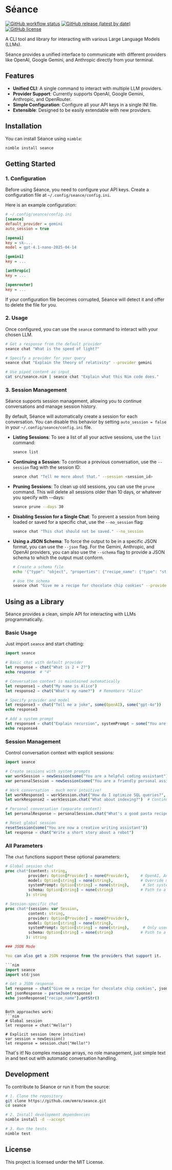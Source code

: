 # Séance

[![GitHub workflow status](https://github.com/esafak/seance/actions/workflows/release.yml/badge.svg)](https://github.com/esafak/seance/actions/workflows/release.yml)
[![GitHub release (latest by date)](https://img.shields.io/github/v/release/esafak/seance)](https://github.com/emre/seance/releases)
[![GitHub license](https://img.shields.io/github/license/esafak/seance)](LICENSE)

A CLI tool and library for interacting with various Large Language Models (LLMs).

Séance provides a unified interface to communicate with different providers like OpenAI, Google Gemini, and Anthropic directly from your terminal.

## Features

- **Unified CLI**: A single command to interact with multiple LLM providers.
- **Provider Support**: Currently supports OpenAI, Google Gemini, Anthropic, and OpenRouter.
- **Simple Configuration**: Configure all your API keys in a single INI file.
- **Extensible**: Designed to be easily extendable with new providers.

## Installation

You can install Séance using `nimble`:

```bash
nimble install seance
```

## Getting Started

### 1. Configuration

Before using Séance, you need to configure your API keys. Create a configuration file at `~/.config/seance/config.ini`.

Here is an example configuration:

```ini
# ~/.config/seance/config.ini
[seance]
default_provider = gemini
auto_session = true

[openai]
key = sk-...
model = gpt-4.1-nano-2025-04-14

[gemini]
key = ...

[anthropic]
key = ...

[openrouter]
key = ...
```

If your configuration file becomes corrupted, Séance will detect it and offer to delete the file for you.

### 2. Usage

Once configured, you can use the `seance` command to interact with your chosen LLM.

```bash
# Get a response from the default provider
seance chat "What is the speed of light?"

# Specify a provider for your query
seance chat "Explain the theory of relativity" --provider gemini

# Use piped content as input
cat src/seance.nim | seance chat "Explain what this Nim code does."
```

### 3. Session Management

Séance supports session management, allowing you to continue conversations and manage session history.

By default, Séance will automatically create a session for each conversation. You can disable this behavior by setting `auto_session = false` in your `~/.config/seance/config.ini` file.

- **Listing Sessions**: To see a list of all your active sessions, use the `list` command:

  ```bash
  seance list
  ```

- **Continuing a Session**: To continue a previous conversation, use the `--session` flag with the session ID:

  ```bash
  seance chat "Tell me more about that." --session <session_id>
  ```

- **Pruning Sessions**: To clean up old sessions, you can use the `prune` command. 
This will delete all sessions older than 10 days, or whatever you specify with --days:

  ```bash
  seance prune --days 30
  ```

- **Disabling Session for a Single Chat**: To prevent a session from being loaded or saved for a specific chat, use the `--no_session` flag:

  ```bash
  seance chat "This chat should not be saved." --no_session
  ```

- **Using a JSON Schema**: To force the output to be in a specific JSON format, you can use the `--json` flag. For the Gemini, Anthropic, and OpenAI providers, you can also use the `--schema` flag to provide a JSON schema to which the output must conform.

  ```bash
  # Create a schema file
  echo '{"type": "object", "properties": {"recipe_name": {"type": "string"}}}' > schema.json

  # Use the schema
  seance chat "Give me a recipe for chocolate chip cookies" --provider gemini --json --schema schema.json
  ```

## Using as a Library

Séance provides a clean, simple API for interacting with LLMs programmatically.

### Basic Usage

Just import `seance` and start chatting:

```nim
import seance

# Basic chat with default provider
let response = chat("What is 2 + 2?")
echo response  # "4"

# Conversation context is maintained automatically
let response1 = chat("My name is Alice")
let response2 = chat("What's my name?")  # Remembers "Alice"

# Specify provider and model
let response3 = chat("Tell me a joke", some(OpenAI), some("gpt-4o"))
echo response3

# Add a system prompt
let response4 = chat("Explain recursion", systemPrompt = some("You are a helpful coding assistant"))
echo response4
```

### Session Management

Control conversation context with explicit sessions:

```nim
import seance

# Create sessions with system prompts
var workSession = newSession(some("You are a helpful coding assistant"))
var personalSession = newSession(some("You are a friendly personal assistant"))

# Work conversation - much more intuitive!
let workResponse1 = workSession.chat("How do I optimize SQL queries?", some(OpenAI))
let workResponse2 = workSession.chat("What about indexing?")  # Continues work context

# Personal conversation (separate context)
let personalResponse = personalSession.chat("What's a good pasta recipe?", some(Anthropic))

# Reset global session
resetSession(some("You are now a creative writing assistant"))
let response = chat("Write a short story about a robot")
```

### All Parameters

The `chat` functions support these optional parameters:

```nim
# Global session chat
proc chat*(content: string, 
          provider: Option[Provider] = none(Provider),     # OpenAI, Anthropic, Gemini, OpenRouter
          model: Option[string] = none(string),            # Override model from config
          systemPrompt: Option[string] = none(string),      # Set system prompt
          schema: Option[string] = none(string)            # Path to a JSON schema file
         ): string

# Session-specific chat  
proc chat*(session: var Session,
          content: string,
          provider: Option[Provider] = none(Provider), 
          model: Option[string] = none(string),
          systemPrompt: Option[string] = none(string),      # Only used if session is empty
          schema: Option[string] = none(string)            # Path to a JSON schema file
         ): string

### JSON Mode

You can also get a JSON response from the providers that support it.

```nim
import seance
import std/json

# Get a JSON response
let response = chat("Give me a recipe for chocolate chip cookies", jsonMode = true)
let jsonResponse = parseJson(response)
echo jsonResponse["recipe_name"].getStr()
```
```

Both approaches work:
```nim
# Global session
let response = chat("Hello!")

# Explicit session (more intuitive)
var session = newSession()
let response = session.chat("Hello!")
```

That's it! No complex message arrays, no role management, just simple text in and text out with automatic conversation handling.

## Development

To contribute to Séance or run it from the source:

```bash
# 1. Clone the repository
git clone https://github.com/emre/seance.git
cd seance

# 2. Install development dependencies
nimble install -d --accept

# 3. Run the tests
nimble test
```

## License

This project is licensed under the MIT License.
